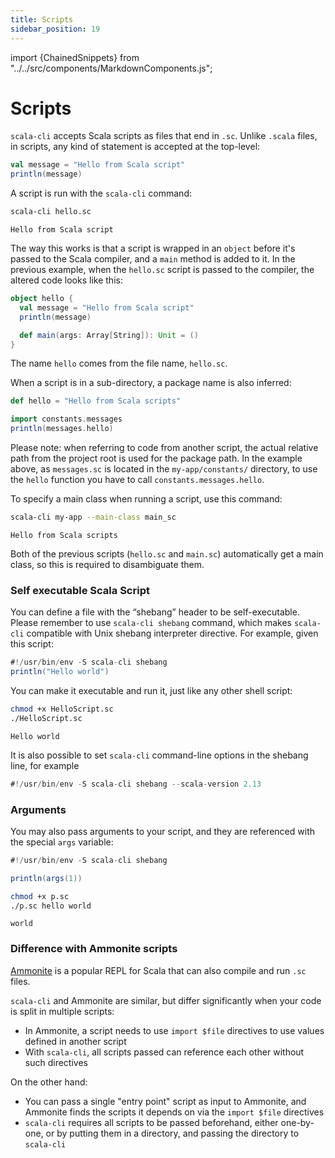 ```yaml
---
title: Scripts
sidebar_position: 19
---
```


import {ChainedSnippets} from "../../src/components/MarkdownComponents.js";

# Scripts

`scala-cli` accepts Scala scripts as files that end in `.sc`.
Unlike `.scala` files, in scripts, any kind of statement is accepted at the top-level:

```scala title=hello.sc
val message = "Hello from Scala script"
println(message)
```

A script is run with the `scala-cli` command:

<ChainedSnippets>

```bash
scala-cli hello.sc
```

```text
Hello from Scala script
```

</ChainedSnippets>

The way this works is that a script is wrapped in an `object` before it's passed to the Scala compiler, and a `main`
method is added to it.
In the previous example, when the `hello.sc` script is passed to the compiler, the altered code looks like this:

```scala
object hello {
  val message = "Hello from Scala script"
  println(message)

  def main(args: Array[String]): Unit = ()
}
```

The name `hello` comes from the file name, `hello.sc`.

When a script is in a sub-directory, a package name is also inferred:

```scala title=my-app/constants/messages.sc
def hello = "Hello from Scala scripts"
```

```scala title=my-app/main.sc
import constants.messages
println(messages.hello)
```

Please note: when referring to code from another script, the actual relative path from the project root is used for the
package path. In the example above, as `messages.sc` is located in the `my-app/constants/` directory, to use the `hello`
function you have to call `constants.messages.hello`.

To specify a main class when running a script, use this command:

<ChainedSnippets>

```bash
scala-cli my-app --main-class main_sc
````

```text
Hello from Scala scripts
```

</ChainedSnippets>

Both of the previous scripts (`hello.sc` and `main.sc`) automatically get a main class, so this is required to
disambiguate them.

### Self executable Scala Script

You can define a file with the “shebang” header to be self-executable. Please remember to use `scala-cli shebang`
command, which makes `scala-cli` compatible with Unix shebang interpreter directive. For example, given this script:

```scala title=HelloScript.sc
#!/usr/bin/env -S scala-cli shebang
println("Hello world")
```

You can make it executable and run it, just like any other shell script:

<ChainedSnippets>

```bash
chmod +x HelloScript.sc
./HelloScript.sc
```

```text
Hello world
```

</ChainedSnippets>

It is also possible to set `scala-cli` command-line options in the shebang line, for example

```scala title=Shebang213.sc
#!/usr/bin/env -S scala-cli shebang --scala-version 2.13
```

### Arguments

You may also pass arguments to your script, and they are referenced with the special `args` variable:

```scala title=p.sc
#!/usr/bin/env -S scala-cli shebang

println(args(1))
```

<ChainedSnippets>

```bash
chmod +x p.sc
./p.sc hello world
```

```text
world
```

</ChainedSnippets>

### Difference with Ammonite scripts

[Ammonite](http://ammonite.io) is a popular REPL for Scala that can also compile and run `.sc` files.

`scala-cli` and Ammonite are similar, but differ significantly when your code is split in multiple scripts:

- In Ammonite, a script needs to use `import $file` directives to use values defined in another script
- With `scala-cli`, all scripts passed can reference each other without such directives

On the other hand:

- You can pass a single "entry point" script as input to Ammonite, and Ammonite finds the scripts it depends on via
  the `import $file` directives
- `scala-cli` requires all scripts to be passed beforehand, either one-by-one, or by putting them in a directory, and
  passing the directory to `scala-cli`
